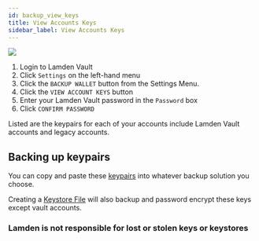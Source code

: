 ```yaml
---
id: backup_view_keys
title: View Accounts Keys
sidebar_label: View Accounts Keys
---
```


![](/img/wallet/gif/1.0.0_backup_view_keys.gif)

1. Login to Lamden Vault
2. Click `Settings` on the left-hand menu
3. Click the `BACKUP WALLET` button from the Settings Menu.
4. Click the `VIEW ACCOUNT KEYS` button
5. Enter your Lamden Vault password in the `Password` box
6. Click `CONFIRM PASSWORD`

Listed are the keypairs for each of your accounts include Lamden Vault accounts and legacy accounts.

## Backing up keypairs
You can copy and paste these <u>[keypairs](/docs/wallet/accounts_linked_overview)</u> into whatever backup solution you choose.

Creating a <u>[Keystore File](/docs/wallet/accounts_linked_overview)</u> will also backup and password encrypt these keys except vault accounts.

### **Lamden is not responsible for lost or stolen keys or keystores**